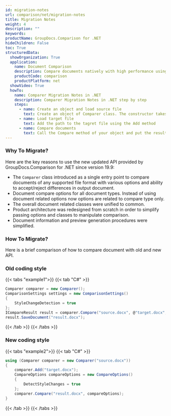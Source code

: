 ```yaml
---
id: migration-notes
url: comparison/net/migration-notes
title: Migration Notes
weight: 4
description: ""
keywords:
productName: GroupDocs.Comparison for .NET
hideChildren: False
toc: True
structuredData:
  showOrganization: True
  application:
    name: Document Comparison
    description: Compare documents natively with high performance using C# language and GroupDocs.Comparison for .NET
    productCode: comparison
    productPlatform: net
  showVideo: True
  howTo:
    name: Comparer Migration Notes in .NET
    description: Comparer Migration Notes in .NET step by step
    steps:
      - name: Create an object and load source file
        text: Create an object of Comparer class. The constructor takes the source file path parameter. You may specify absolute or relative file path as per your requirements.
      - name: Load target file
        text: Add the path to the tagret file using the Add method
      - name: Compare documents
        text: Call the Compare method of your object and put the resulting file path parameter.
---
```


### Why To Migrate?

Here are the key reasons to use the new updated API provided by GroupDocs.Comparison for .NET since version 19.9:

*   The `Comparer` class introduced as a single entry point to compare documents of any supported file format with various options and ability to accept/reject differences in output document.
*    Document compare options for all document types. Instead of using document related options now options are related to compare type only.
*    The overall document related classes were unified to common.
*    Product architecture was redesigned from scratch in order to simplify passing options and classes to manipulate comparison.
*    Document information and preview generation procedures were simplified.

### How To Migrate?

Here is a brief comparison of how to compare document with old and new API.

### Old coding style

{{< tabs "example1">}}
{{< tab "C#" >}}
```csharp
Comparer comparer = new Comparer();
ComparisonSettings settings = new ComparisonSettings()
{
	StyleChangeDetection = true
};
ICompareResult result = comparer.Compare("source.docx", @"target.docx", settings);
result.SaveDocument("result.docx");
```
{{< /tab >}}
{{< /tabs >}}

### New coding style

{{< tabs "example2">}}
{{< tab "C#" >}}
```csharp
using (Comparer comparer = new Comparer("source.docx"))
{
    comparer.Add("target.docx");
    CompareOptions compareOptions = new CompareOptions()
    {
        DetectStyleChanges = true
    };
	comparer.Compare("result.docx", compareOptions);
}
```
{{< /tab >}}
{{< /tabs >}}